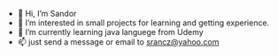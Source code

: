 - 👋 Hi, I’m Sandor
- 👀 I’m interested in small projects for learning and getting experience.
- 🌱 I’m currently learning java languege from Udemy
- 📫 just send a message or email to srancz@yahoo.com

<!---
srancz/srancz is a ✨ special ✨ repository because its `README.md` (this file) appears on your GitHub profile.
You can click the Preview link to take a look at your changes.
--->
